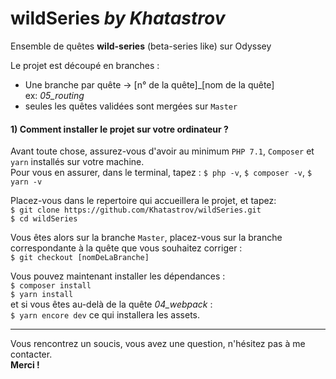 # wildSeries  *by Khatastrov*   

Ensemble de quêtes **wild-series** (beta-series like) sur Odyssey   

Le projet est découpé en branches :   
-  Une branche par quête ->  [n° de la quête]_[nom de la quête]   
ex: *05_routing*
-  seules les quêtes validées sont mergées sur `Master`

#### 1) Comment installer le projet sur votre ordinateur ?

Avant toute chose, assurez-vous d'avoir au minimum `PHP 7.1`, `Composer` et `yarn` installés sur votre machine.   
Pour vous en assurer, dans le terminal, tapez : `$ php -v`, `$ composer -v`, `$ yarn -v`   

Placez-vous dans le repertoire qui accueillera le projet, et tapez:   
`$ git clone https://github.com/Khatastrov/wildSeries.git`   
`$ cd wildSeries`   

Vous êtes alors sur la branche `Master`, placez-vous sur la branche correspondante à la quête que vous souhaitez
 corriger :   
 `$ git checkout [nomDeLaBranche]`   
 
 Vous pouvez maintenant installer les dépendances :   
 `$ composer install`  
 `$ yarn install`   
 et si vous êtes au-delà de la quête *04_webpack* :   
 `$ yarn encore dev` ce qui installera les assets.   
 
___
 
 Vous rencontrez un soucis, vous avez une question, n'hésitez pas à me contacter.   
 **Merci !**
